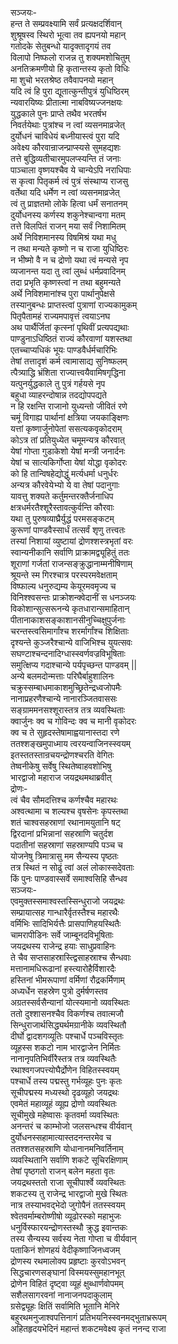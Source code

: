 सञ्जयः-  
हन्त ते सम्प्रवक्ष्यामि सर्वं प्रत्यक्षदर्शिवान्  
शुश्रूषस्व स्थिरो भूत्वा तव ह्यपनयो महान्  
गतोदके सेतुबन्धो यादृक्तादृगयं तव  
विलापो निष्फलो राजन्न तु शक्यमशोचितुम्  
अनतिक्रमणीयो हि कृतान्तस्य कृतो विधिः  
मा शुचो भरतश्रेष्ठ तवैवापनयो महान्  
यदि त्वं हि पुरा द्यूतात्कुन्तीपुत्रं युधिष्ठिरम्  
न्यवारयिष्यः प्रीतात्मा नाबविष्यज्जनक्षयः  
युद्धकाले पुनः प्राप्ते तथैव भरतर्षभ  
निवर्तयेथाः पुत्रांश्च न त्वां व्यसनमाव्रजेत्  
दुर्योधनं चाविधेयं बध्नीयास्त्वं पुरा यदि  
अवेक्ष्य कौरवान्राजन्प्राप्स्यसे सुमहद्यशः  
तत्ते बुद्धिव्यतीचारमुपलप्स्यन्ति तं जनाः  
पाञ्चाला वृष्णयश्चैव ये चान्येऽपि नराधिपाः  
स कृत्वा पितृकर्म त्वं पुत्रं संस्थाप्य राजसु  
वर्तेथा यदि धर्मेण न त्वां व्यसनमाव्रजेत्  
त्वं तु प्राज्ञतमो लोके हित्वा धर्मं सनातनम्  
दुर्योधनस्य कर्णस्य शकुनेश्चान्वगा मतम्  
तत्ते विलपितं राजन् मया सर्वं निशामितम्  
अर्थे निविशमानस्य विषमिश्रं यथा मधु  
न तथा मन्यते कृष्णो न च राजा युधिष्ठिरः  
न भीष्मो वै न च द्रोणो यथा त्वं मन्यसे नृप  
व्यजानन्त यदा तु त्वां लुब्धं धर्मप्रवादिनम्  
तदा प्रभृति कृष्णस्त्वां न तथा बहुमन्यते  
अर्थे निविशमानांश्च पुरा पार्थानुपेक्षसे  
तस्यानुबन्धः प्राप्तस्त्वां पुत्राणां राज्यकामुकम्  
पितृपैतामहं राज्यमपावृत्तं त्वयाऽनघ  
अथ पार्थैर्जितां कृत्स्नां पृथिवीं प्रत्यपद्यथाः  
पाण्डुनाऽधिष्ठितं राज्यं कौरवाणां यशस्तथा  
एतच्चाप्यधिकं भूयः पाण्डवैर्धर्मचारिभिः  
तेषां तत्तादृशं कर्म त्वामासाद्य सुनिष्फलम्  
त्पैत्र्याद्धि भ्रंशिता राज्यात्त्वयैवामिषगृद्धिना  
यत्पुनर्युद्धकाले तु पुत्रं गर्हयसे नृप  
बहुधा व्याहरन्दोषान्न तदद्योपपद्यते  
न हि रक्षन्ति राजानो युध्यन्तो जीवितं रणे  
चमूं विगाह्य पार्थानां क्षत्रिया जयकाङ्क्षिणः  
यत्तां कृष्णार्जुनोपेतां ससत्यकवृकोदराम्  
कोऽत्र तां प्रतियुध्येत चमूमन्यत्र कौरवात्  
येषां गोप्ता गुडाकेशो येषां मन्त्री जनार्दनः  
येषां च सात्यकिर्गोप्ता येषां योद्धा वृकोदरः  
को हि तान्विषहेद्योद्धुं मर्त्यधर्मा धनुर्धरः  
अन्यत्र कौरवेयेभ्यो ये वा तेषां पदानुगाः  
यावत्तु शक्यते कर्तुमन्तरक्तैर्जनाधिप  
क्षत्रधर्मरतैश्शूरैस्तावत्कुर्वन्ति कौरवाः  
यथा तु पुरुषव्याघ्रैर्युद्धं परमसङ्कटम्  
कुरूणां पाण्डवैस्सार्धं तत्सर्वं शृणु तत्त्वतः   
तस्यां निशायां व्युष्टायां द्रोणश्शस्त्रभृतां वरः  
स्वान्यनीकानि सर्वाणि प्राक्रामद्व्यूहितुं ततः  
शूराणां गर्जतां राजन्सङ्क्रुद्धानाम्मनीषिणाम्  
श्रूयन्ते स्म गिरश्चात्र परस्परमवेक्षताम्  
विष्फाल्य धनुरुद्यम्य केयूरमवमृज्य च  
विनिश्श्वसन्तः प्राक्रोशन्क्वेदानीं स धनञ्जयः  
विकोशान्सुत्सरूनन्ये कृतधारान्समाहितान्  
पीतानाकाशसङ्काशानसीनुच्चिक्षुपुर्जनाः  
चरन्तस्त्वसिमार्गांश्च शरर्मार्गांश्च शिक्षिताः  
दृश्यन्ते कुञ्जरैश्चान्ये वाजिभिश्च युयत्सवः  
सघण्टाश्चन्दनादिग्धास्स्वर्णवज्रविभूषिताः  
समुत्क्षिप्य गदाश्चान्ये पर्यपृच्छन्त पाण्डवम् ||  
अन्ये बलमदोन्मत्ताः परिघैर्बाहुशालिनः  
चक्रुस्सम्बाधमाकाशमुच्छ्रितेन्द्रध्वजोपमैः  
नानाप्रहरणैश्चान्ये नानारञ्जितवाससः  
सङ्ग्राममनसश्शूरास्तत्र तत्र व्यवस्थिताः  
क्वार्जुनः क्व च गोविन्दः क्व च मानी वृकोदरः  
क्व च ते सुहृदस्तेषामाह्वयानास्तदा रणे  
ततश्शङ्खमुपाध्माय त्वरयन्वाजिनस्स्वयम्  
इतस्ततस्तान्रचयन्द्रोणश्चरति वेगितः  
तेष्वनीकेषु सर्वेषु स्थितेष्वाहवशोभिषु  
भारद्वाजो महाराज जयद्रथमथाब्रवीत्  
द्रोणः-  
त्वं चैव सौमदत्तिश्च कर्णश्चैव महारथः  
अश्वत्थामा च शल्यश्च वृषसेनः कृपस्तथा  
शतं चाश्वसहस्राणां रथानामयुतानि षट्  
द्विरदानां प्रभिन्नानां सहस्राणि चतुर्दश  
पदातीनां सहस्राणां सहस्राण्यपि पञ्च च  
योजनेषु त्रिमात्रासु मम सैन्यस्य पृष्ठतः  
तत्र स्थितं न सोढुं त्वां अलं लोकास्सदेवताः  
किं पुनः पाण्डवास्सर्वे समाश्वसिहि सैन्धव  
सञ्जयः-   
एवमुक्तस्समाश्वस्तस्सिन्धुराजो जयद्रथः  
सम्प्रायात्सह गान्धारैर्वृतस्तैश्च महारथैः  
वर्मिभिः सादिभिर्यत्तैः प्रासपाणिहयस्थितैः  
चामरापीडिनः सर्वे जाम्बूनदविभूषिताः  
जयद्रथस्य राजेन्द्र हयाः साधुप्रवाहिनः  
ते चैव सप्तसाहस्रास्त्द्विसाहस्राश्च सैन्धवाः  
मत्तानामधिरूढानां हस्त्यारोहैर्विशारदैः  
हस्तिनां भीमरूपाणां वर्मिणां रौद्रकर्मिणाम्  
अध्यर्धेन सहस्रेण पुत्रो दुर्मर्षणस्तव  
अग्रतस्सर्वसैन्यानां योत्स्यमानो व्यवस्थितः  
ततो दुश्शासनश्चैव विकर्णश्च तवात्मजौ  
सिन्धुराजार्थसिद्ध्यर्थमग्रानीके व्यवस्थितौ  
दीर्घो द्वादशगव्यूतिः पश्चार्धे पञ्चविस्तृतः  
व्यूहस्स शकटो नाम भारद्वाजेन निर्मितः  
नानानृपतिभिर्वीरैस्तत्र तत्र व्यवस्थितैः  
रथाश्वगजपत्त्योघैर्द्रोणेन विहितस्स्वयम्  
पश्चार्धे तस्य पद्मस्तु गर्भव्यूहः पुनः कृतः  
सूचीपद्मस्य मध्यस्थो दृढव्यूहो जयद्रथः  
एवमेतं महाव्यूहं व्यूह्य द्रोणो व्यवस्थितः  
सूचीमुखे महेष्वासः कृतवर्मा व्यवस्थितः  
अनन्तरं च काम्भोजो जलसन्धश्च वीर्यवान्  
दुर्योधनस्सहामात्यास्तदनन्तरमेव च  
ततश्शतसहस्राणि योधानानमनिवर्तिनाम्  
व्यवस्थितानि सर्वाणि शकटे सूचिरक्षिणाम्  
तेषां पृष्ठगतो राजन् बलेन महता वृतः  
जयद्रथस्ततो राजा सूचीपार्श्वे व्यवस्थितः  
शकटस्य तु राजेन्द्र भारद्वाजो मुखे स्थितः  
नात्र तस्याभवद्भेदो जुगोपैनं ततस्स्वयम्  
श्वेतवर्माम्बरोष्णीषो व्यूढोरस्को महाभुजः  
धनुर्विस्फारयन्द्रोणस्तस्थौ क्रुद्ध इवान्तकः  
तस्य सैन्यस्य सर्वस्य नेता गोप्ता च वीर्यवान्  
पताकिनं शोणहयं वेदीकृष्णाजिनध्वजम्  
द्रोणस्य रथमालोक्य प्रहृष्टाः कुरवोऽभवन्  
सिद्धचारणसङ्घानां विस्मयस्सुमहानभूत्  
द्रोणेन विहितं दृष्ट्वा व्यूहं क्षुब्धार्णवोपमम्  
सशैलसागरवनां नानाजनपदाकुलाम्  
ग्रसेद्व्यूहः क्षितिं सर्वामिति भूतानि मेनिरे  
बहुरथमनुजाश्वपत्तिनागं प्रतिभयनिस्स्वनमद्भुताभ्ररूपम्  
अहितहृदयभेदिनं महान्तं शकटमवेक्ष्य कृतं ननन्द राजा   
